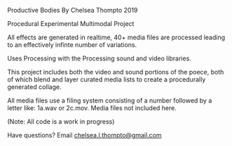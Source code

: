 Productive Bodies
By Chelsea Thompto
2019

Procedural Experimental Multimodal Project

All effects are generated in realtime, 40+ media files are processed leading to an effectively infinte number of variations.
 
Uses Processing with the Processing sound and video libraries.

This project includes both the video and sound portions of the poece, both of which blend and layer curated media lists to
create a procedurally generated collage.

All media files use a filing system consisting of a number followed by a letter like: 1a.wav or 2c.mov. Media files not
included here.

(Note: All code is a work in progress)

Have questions? Email chelsea.l.thompto@gmail.com
